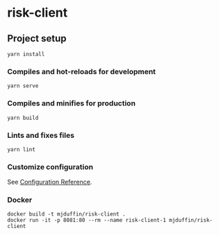 # risk-client

## Project setup
```
yarn install
```

### Compiles and hot-reloads for development
```
yarn serve
```

### Compiles and minifies for production
```
yarn build
```

### Lints and fixes files
```
yarn lint
```

### Customize configuration
See [Configuration Reference](https://cli.vuejs.org/config/).

### Docker
```
docker build -t mjduffin/risk-client .
docker run -it -p 8081:80 --rm --name risk-client-1 mjduffin/risk-client
```